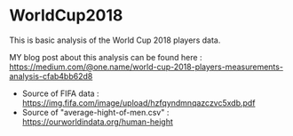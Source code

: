 # WorldCup2018

This is basic analysis of the World Cup 2018 players data.

MY blog post about this analysis can be found here : 
https://medium.com/@one.name/world-cup-2018-players-measurements-analysis-cfab4bb62d8

- Source of FIFA data : https://img.fifa.com/image/upload/hzfqyndmnqazczvc5xdb.pdf
- Source of "average-hight-of-men.csv" : https://ourworldindata.org/human-height
